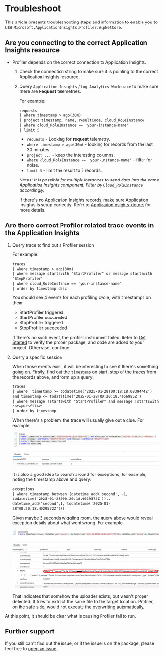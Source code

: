 # Troubleshoot

This article presents troubleshooting steps and information to enable you to use `Microsoft.ApplicationInsights.Profiler.AspNetCore`.

## Are you connecting to the correct Application Insights resource

* Profiler depends on the correct connection to Application Insights.
  1. Check the connection string to make sure it is pointing to the correct Application Insights resource.
  1. Query `Application Insights` / `Log Analytics Workspace` to make sure there are **Request** telemetries.

      For example:

      ```kql
      requests
      | where timestamp > ago(30m)
      | project timestamp, name, resultCode, cloud_RoleInstance
      | where cloud_RoleInstance == 'your-instance-name'
      | limit 5
      ```

      * `requests` - Looking for **request** telemetry.
      * `where timestamp > ago(30m)` - looking for records from the last 30 minutes.
      * `project ...` - keep the interesting columns.
      * `where cloud_RoleInstance == 'your-instance-name'` - filter for noise.
      * `limit 5` - limit the result to 5 records.

      Notes: _It is possible for multiple instances to send data into the same Application Insights component. Filter by `Cloud_RoleInstance` accordingly._

      If there's no Application Insights records, make sure Application Insights is setup correctly. Refer to [ApplicationInsights-dotnet](https://github.com/microsoft/ApplicationInsights-dotnet) for more details.

## Are there correct Profiler related trace events in the Application Insights

  1. Query trace to find out a Profiler session

      For example:

      ```kql
      traces
      | where timestamp > ago(30m)
      | where message startswith "StartProfiler" or message startswith "StopProfiler"
      | where cloud_RoleInstance == 'your-instance-name'
      | order by timestamp desc
      ```

      You should see 4 events for each profiling cycle, with timestamps on them:
        * StartProfiler triggered
        * StartProfiler succeeded
        * StopProfiler triggered
        * StopProfiler succeeded

      If there's no such event, the profiler instrument failed. Refer to [Get Started](../README.md) to verify the proper package, and code are added to your project. Otherwise, continue.

  1. Query a specific session

      When those events exist, it will be interesting to see if there's something going on. Firstly, find out the `timestamp` on start, stop of the traces from the records above, and form up a query:

      ```kql
      traces
      | where  timestamp >= todatetime('2025-01-28T00:18:18.0839444Z') and timestamp <= todatetime('2025-01-28T00:20:18.4066985Z')
      | where message !startswith "StartProfiler" and message !startswith "StopProfiler"
      | order by timestamp
      ```

      When there's a problem, the trace will usually give out a clue. For example:

      ![Screenshot shows uploader can't be located as an example](../media/Troubleshoot-UploaderLocator.png)

      It is also a good idea to search around for exceptions, for example, noting the timestamp above and query:

      ```kql
      exceptions
      | where timestamp between (datetime_add('second', -1, todatetime('2025-01-28T00:20:18.4029572Z')).. datetime_add('second',1, todatetime('2025-01-28T00:20:18.4029572Z')))
      ```

      Given maybe 2 seconds wiggling room, the query above would reveal exception details about what went wrong. For example:

      ![Screenshot shows uploader extracting error](../media/Troubleshoot-UploaderCannotBeExtracted.png)

      That indicates that somehow the uploader exists, but wasn't proper detected. It tries to extract the same file to the target location. Profiler, on the safe side, would not execute the overwriting automatically.

  At this point, it should be clear what is causing Profiler fail to run.

## Further support

If you still can't find out the issue, or if the issue is on the package, please feel free to [open an issue](https://github.com/microsoft/ApplicationInsights-Profiler-AspNetCore/issues).

